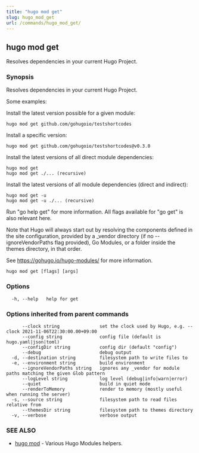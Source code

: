 ```yaml
---
title: "hugo mod get"
slug: hugo_mod_get
url: /commands/hugo_mod_get/
---
```


## hugo mod get

Resolves dependencies in your current Hugo Project.

### Synopsis

Resolves dependencies in your current Hugo Project.

Some examples:

Install the latest version possible for a given module:

    hugo mod get github.com/gohugoio/testshortcodes

Install a specific version:

    hugo mod get github.com/gohugoio/testshortcodes@v0.3.0

Install the latest versions of all direct module dependencies:

    hugo mod get
    hugo mod get ./... (recursive)

Install the latest versions of all module dependencies (direct and indirect):

    hugo mod get -u
    hugo mod get -u ./... (recursive)

Run "go help get" for more information. All flags available for "go get" is also relevant here.

Note that Hugo will always start out by resolving the components defined in the site
configuration, provided by a _vendor directory (if no --ignoreVendorPaths flag provided),
Go Modules, or a folder inside the themes directory, in that order.

See https://gohugo.io/hugo-modules/ for more information.

```
hugo mod get [flags] [args]
```

### Options

```
  -h, --help   help for get
```

### Options inherited from parent commands

```
      --clock string               set the clock used by Hugo, e.g. --clock 2021-11-06T22:30:00.00+09:00
      --config string              config file (default is hugo.yaml|json|toml)
      --configDir string           config dir (default "config")
      --debug                      debug output
  -d, --destination string         filesystem path to write files to
  -e, --environment string         build environment
      --ignoreVendorPaths string   ignores any _vendor for module paths matching the given Glob pattern
      --logLevel string            log level (debug|info|warn|error)
      --quiet                      build in quiet mode
      --renderToMemory             render to memory (mostly useful when running the server)
  -s, --source string              filesystem path to read files relative from
      --themesDir string           filesystem path to themes directory
  -v, --verbose                    verbose output
```

### SEE ALSO

* [hugo mod](../mod)     - Various Hugo Modules helpers.

